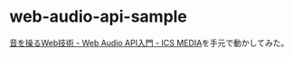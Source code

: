 # web-audio-api-sample

[音を操るWeb技術 - Web Audio API入門 - ICS MEDIA](https://ics.media/entry/200427/)を手元で動かしてみた。

